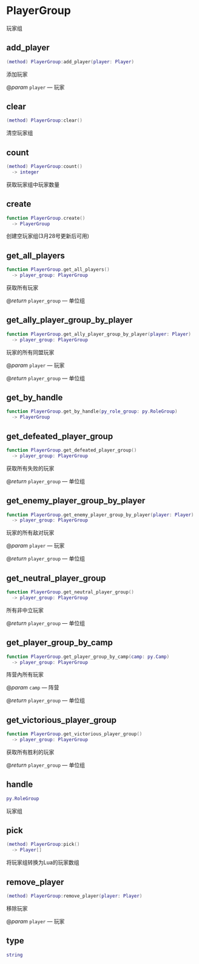 # PlayerGroup

玩家组

## add_player

```lua
(method) PlayerGroup:add_player(player: Player)
```

添加玩家

@*param* `player` — 玩家
## clear

```lua
(method) PlayerGroup:clear()
```

清空玩家组
## count

```lua
(method) PlayerGroup:count()
  -> integer
```

获取玩家组中玩家数量
## create

```lua
function PlayerGroup.create()
  -> PlayerGroup
```

创建空玩家组(3月28号更新后可用)
## get_all_players

```lua
function PlayerGroup.get_all_players()
  -> player_group: PlayerGroup
```

获取所有玩家

@*return* `player_group` — 单位组
## get_ally_player_group_by_player

```lua
function PlayerGroup.get_ally_player_group_by_player(player: Player)
  -> player_group: PlayerGroup
```

玩家的所有同盟玩家

@*param* `player` — 玩家

@*return* `player_group` — 单位组
## get_by_handle

```lua
function PlayerGroup.get_by_handle(py_role_group: py.RoleGroup)
  -> PlayerGroup
```

## get_defeated_player_group

```lua
function PlayerGroup.get_defeated_player_group()
  -> player_group: PlayerGroup
```

获取所有失败的玩家

@*return* `player_group` — 单位组
## get_enemy_player_group_by_player

```lua
function PlayerGroup.get_enemy_player_group_by_player(player: Player)
  -> player_group: PlayerGroup
```

玩家的所有敌对玩家

@*param* `player` — 玩家

@*return* `player_group` — 单位组
## get_neutral_player_group

```lua
function PlayerGroup.get_neutral_player_group()
  -> player_group: PlayerGroup
```

所有非中立玩家

@*return* `player_group` — 单位组
## get_player_group_by_camp

```lua
function PlayerGroup.get_player_group_by_camp(camp: py.Camp)
  -> player_group: PlayerGroup
```

阵营內所有玩家

@*param* `camp` — 阵营

@*return* `player_group` — 单位组
## get_victorious_player_group

```lua
function PlayerGroup.get_victorious_player_group()
  -> player_group: PlayerGroup
```

获取所有胜利的玩家

@*return* `player_group` — 单位组
## handle

```lua
py.RoleGroup
```

玩家组
## pick

```lua
(method) PlayerGroup:pick()
  -> Player[]
```

将玩家组转换为Lua的玩家数组
## remove_player

```lua
(method) PlayerGroup:remove_player(player: Player)
```

移除玩家

@*param* `player` — 玩家
## type

```lua
string
```


